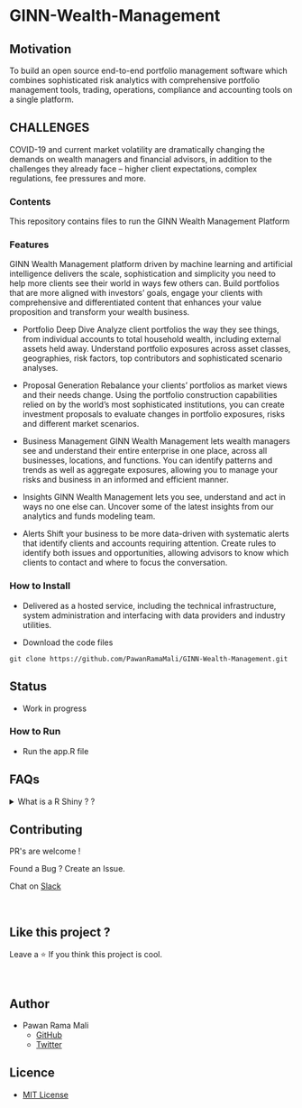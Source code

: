 # GINN-Wealth-Management

## Motivation

To build an open source end-to-end portfolio management software which combines sophisticated risk analytics with comprehensive portfolio management tools, trading, operations, compliance and accounting tools on a single platform.

## CHALLENGES

COVID-19 and current market volatility are dramatically changing the demands on wealth managers and financial advisors, in addition to the challenges they already face – higher client expectations, complex regulations, fee pressures and more.

### Contents 

This repository contains files to run the GINN Wealth Management Platform


### Features 

GINN Wealth Management platform driven by machine learning and artificial intelligence delivers the scale, sophistication and simplicity you need to help more clients see their world in ways few others can. Build portfolios that are more aligned with investors’ goals, engage your clients with comprehensive and differentiated content that enhances your value proposition and transform your wealth business.

* Portfolio Deep Dive
Analyze client portfolios the way they see things, from individual accounts to total household wealth, including external assets held away. Understand portfolio exposures across asset classes, geographies, risk factors, top contributors and sophisticated scenario analyses.

* Proposal Generation
Rebalance your clients’ portfolios as market views and their needs change. Using the portfolio construction capabilities relied on by the world’s most sophisticated institutions, you can create investment proposals to evaluate changes in portfolio exposures, risks and different market scenarios.

* Business Management
GINN Wealth Management lets wealth managers see and understand their entire enterprise in one place, across all businesses, locations, and functions. You can identify patterns and trends as well as aggregate exposures, allowing you to manage your risks and business in an informed and efficient manner.

* Insights
GINN Wealth Management lets you see, understand and act in ways no one else can. Uncover some of the latest insights from our analytics and funds modeling team.

* Alerts
Shift your business to be more data-driven with systematic alerts that identify clients and accounts requiring attention. Create rules to identify both issues and opportunities, allowing advisors to know which clients to contact and where to focus the conversation.

### How to Install 

* Delivered as a hosted service, including the technical infrastructure, system administration and interfacing with data providers and industry utilities.

* Download the code files

```
git clone https://github.com/PawanRamaMali/GINN-Wealth-Management.git 

```

## Status 

* Work in progress

### How to Run

* Run the app.R file 


## FAQs

<!-- faq 1 -->
<details>
<summary> What is a R Shiny ? ? </summary>
<br/>

Shiny is an R package that makes it easy to build interactive web apps straight from R. You can host standalone apps on a webpage or embed them in R Markdown documents or build dashboards. You can also extend your Shiny apps with CSS themes, htmlwidgets, and JavaScript actions.

---
</details>


## Contributing

PR's are welcome !

Found a Bug ? Create an Issue.

Chat on [Slack](https://join.slack.com/t/newworkspace-9gk8128/shared_invite/zt-w6xv6tzr-gbHlelZiLQocs_twNmOypg)

<br/>


## Like this project ?

Leave a ⭐ If you think this project is cool.

<br/>


## Author

* Pawan Rama Mali 
  * [GitHub](https://github.com/PawanRamaMali) 
  * [Twitter](https://twitter.com/PawanRamaMali) 


## Licence

* [MIT License](LICENSE)

